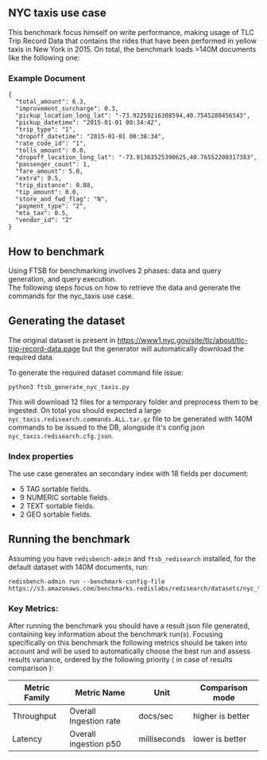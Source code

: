 ## NYC taxis use case

This benchmark focus himself on write performance, making usage of TLC Trip Record Data that contains the rides that have been performed in yellow taxis in New York in 2015.
On total, the benchmark loads >140M documents like the following one:

### Example Document
```
{
  "total_amount": 6.3,
  "improvement_surcharge": 0.3,
  "pickup_location_long_lat": "-73.92259216308594,40.7545280456543",
  "pickup_datetime": "2015-01-01 00:34:42",
  "trip_type": "1",
  "dropoff_datetime": "2015-01-01 00:38:34",
  "rate_code_id": "1",
  "tolls_amount": 0.0,
  "dropoff_location_long_lat": "-73.91363525390625,40.76552200317383",
  "passenger_count": 1,
  "fare_amount": 5.0,
  "extra": 0.5,
  "trip_distance": 0.88,
  "tip_amount": 0.0,
  "store_and_fwd_flag": "N",
  "payment_type": "2",
  "mta_tax": 0.5,
  "vendor_id": "2"
}
```

## How to benchmark

Using FTSB for benchmarking involves 2 phases: data and query generation, and query execution.  
The following steps focus on how to retrieve the data and generate the commands for the nyc_taxis use case. 

## Generating the dataset
The original dataset is present in https://www1.nyc.gov/site/tlc/about/tlc-trip-record-data.page but the generator will automatically download the required data.

To generate the required dataset command file issue:
```
python3 ftsb_generate_nyc_taxis.py 
```

This will download 12 files for a temporary folder and preprocess them to be ingested. On total you should expected a large `nyc_taxis.redisearch.commands.ALL.tar.gz` file to be generated with 140M commands to be issued to the DB, alongside it's config json `nyc_taxis.redisearch.cfg.json`.

### Index properties
The use case generates an secondary index with 18 fields per document:
- 5 TAG sortable fields.
- 9 NUMERIC sortable fields.
- 2 TEXT sortable fields.
- 2 GEO sortable fields.


## Running the benchmark

Assuming you have `redisbench-admin` and `ftsb_redisearch` installed, for the default dataset with 140M documents, run:

```
redisbench-admin run --benchmark-config-file https://s3.amazonaws.com/benchmarks.redislabs/redisearch/datasets/nyc_taxis/nyc_taxis.redisearch.cfg.json
```

### Key Metrics:
After running the benchmark you should have a result json file generated, containing key information about the benchmark run(s).
Focusing specifically on this benchmark the following metrics should be taken into account and will be used to automatically choose the best run and assess results variance, ordered by the following priority ( in case of results comparison ):

| Metric Family | Metric Name            | Unit         | Comparison mode  |
|---------------|------------------------|--------------|------------------|
| Throughput    | Overall Ingestion rate | docs/sec     | higher is better |
| Latency       | Overall ingestion p50  | milliseconds | lower is better  |